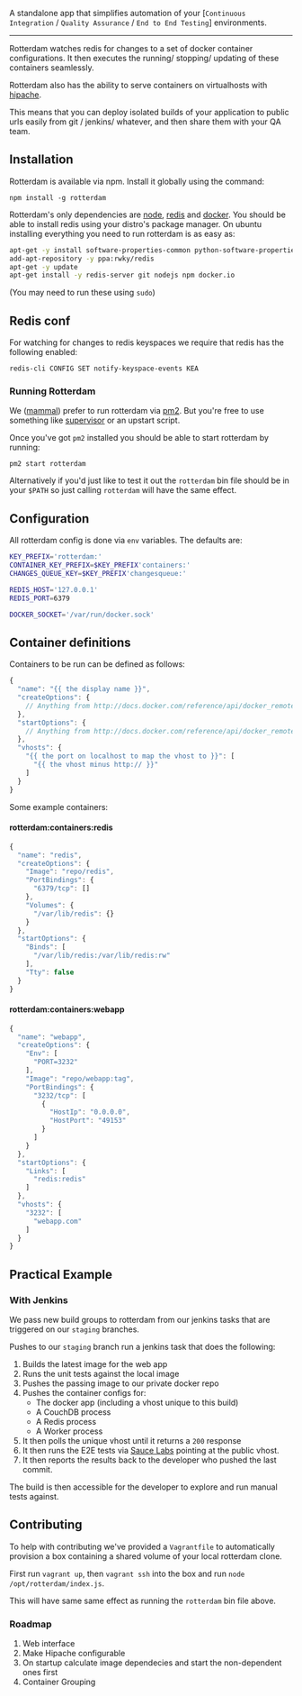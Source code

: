 A standalone app that simplifies automation of your [`Continuous Integration` / `Quality Assurance` / `End to End Testing`] environments.

---

Rotterdam watches redis for changes to a set of docker container configurations. It then executes the running/ stopping/ updating of these containers seamlessly.

Rotterdam also has the ability to serve containers on virtualhosts with [hipache](https://github.com/hipache/hipache).

This means that you can deploy isolated builds of your application to public urls easily from git / jenkins/ whatever, and then share them with your QA team.

## Installation

Rotterdam is available via npm. Install it globally using the command:

`npm install -g rotterdam`

Rotterdam's only dependencies are [node](http://nodejs.org), [redis](http://redis.io/) and [docker](https://www.docker.com/). You should be able to install redis using your distro's package manager. On ubuntu installing everything you need to run rotterdam is as easy as:

```bash
apt-get -y install software-properties-common python-software-properties
add-apt-repository -y ppa:rwky/redis
apt-get -y update
apt-get install -y redis-server git nodejs npm docker.io
```

(You may need to run these using `sudo`)

## Redis conf

For watching for changes to redis keyspaces we require that redis has the following enabled:

`redis-cli CONFIG SET notify-keyspace-events KEA`

### Running Rotterdam

We ([mammal](http://mammal.io)) prefer to run rotterdam via [pm2](https://github.com/Unitech/pm2). But you're free to use something like [supervisor](http://supervisord.org/) or an upstart script.

Once you've got `pm2` installed you should be able to start rotterdam by running:

`pm2 start rotterdam`

Alternatively if you'd just like to test it out the `rotterdam` bin file should be in your `$PATH` so just calling `rotterdam` will have the same effect.


## Configuration

All rotterdam config is done via `env` variables. The defaults are:

```bash
KEY_PREFIX='rotterdam:'
CONTAINER_KEY_PREFIX=$KEY_PREFIX'containers:'
CHANGES_QUEUE_KEY=$KEY_PREFIX'changesqueue:'

REDIS_HOST='127.0.0.1'
REDIS_PORT=6379

DOCKER_SOCKET='/var/run/docker.sock'

```

## Container definitions

Containers to be run can be defined as follows:

```js
{
  "name": "{{ the display name }}",
  "createOptions": {
    // Anything from http://docs.docker.com/reference/api/docker_remote_api_v1.15/#create-a-container
  },
  "startOptions": {
    // Anything from http://docs.docker.com/reference/api/docker_remote_api_v1.15/#start-a-container
  },
  "vhosts": {
    "{{ the port on localhost to map the vhost to }}": [
      "{{ the vhost minus http:// }}"
    ]
  }
}
```

Some example containers:

#### rotterdam:containers:redis

```js
{
  "name": "redis",
  "createOptions": {
    "Image": "repo/redis",
    "PortBindings": {
      "6379/tcp": []
    },
    "Volumes": {
      "/var/lib/redis": {}
    }
  },
  "startOptions": {
    "Binds": [
      "/var/lib/redis:/var/lib/redis:rw"
    ],
    "Tty": false
  }
}
```

#### rotterdam:containers:webapp

```js
{
  "name": "webapp",
  "createOptions": {
    "Env": [
      "PORT=3232"
    ],
    "Image": "repo/webapp:tag",
    "PortBindings": {
      "3232/tcp": [
        {
          "HostIp": "0.0.0.0",
          "HostPort": "49153"
        }
      ]
    }
  },
  "startOptions": {
    "Links": [
      "redis:redis"
    ]
  },
  "vhosts": {
    "3232": [
      "webapp.com"
    ]
  }
}
```

## Practical Example

### With Jenkins

We pass new build groups to rotterdam from our jenkins tasks that are triggered on our `staging` branches.

Pushes to our `staging` branch run a jenkins task that does the following:

1. Builds the latest image for the web app
2. Runs the unit tests against the local image
3. Pushes the passing image to our private docker repo
4. Pushes the container configs for:
    - The docker app (including a vhost unique to this build)
    - A CouchDB process
    - A Redis process
    - A Worker process
5. It then polls the unique vhost until it returns a `200` response
6. It then runs the E2E tests via [Sauce Labs](saucelabs.com) pointing at the public vhost.
7. It then reports the results back to the developer who pushed the last commit.

The build is then accessible for the developer to explore and run manual tests against.

## Contributing

To help with contributing we've provided a `Vagrantfile` to automatically provision a box containing a shared volume of your local rotterdam clone.

First run `vagrant up`, then `vagrant ssh` into the box and run `node /opt/rotterdam/index.js`. 

This will have same same effect as running the `rotterdam` bin file above.

### Roadmap

1. Web interface
2. Make Hipache configurable
3. On startup calculate image dependecies and start the non-dependent ones first
4. Container Grouping

